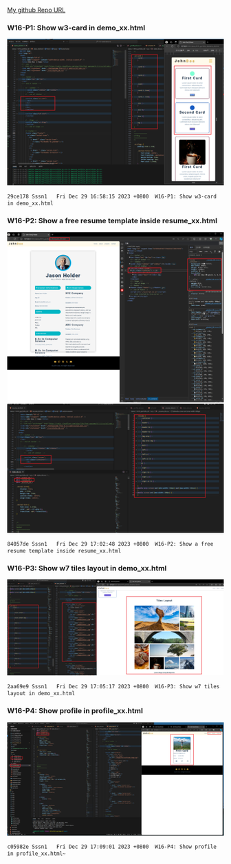 [My github Repo URL](https://github.com/sssn1/1121-sweb-demo-id.git)

### W16-P1: Show w3-card in demo_xx.html
![](w16-p1.png)
```
29ce178 Sssn1   Fri Dec 29 16:58:15 2023 +0800  W16-P1: Show w3-card in demo_xx.html
```
### W16-P2: Show a free resume template inside resume_xx.html
 
![](w16-p2-1.png)
![](w16-p2-2.png)
```
84057de Sssn1   Fri Dec 29 17:02:48 2023 +0800  W16-P2: Show a free resume template inside resume_xx.html
```
### W16-P3: Show w7 tiles layout in demo_xx.html
 
![](w16-p3.png)
```
2aa69e9 Sssn1   Fri Dec 29 17:05:17 2023 +0800  W16-P3: Show w7 tiles layout in demo_xx.html
```
### W16-P4: Show profile in profile_xx.html
 
![](w16-p4.png)
```
c05982e Sssn1   Fri Dec 29 17:09:01 2023 +0800  W16-P4: Show profile in profile_xx.html~
```